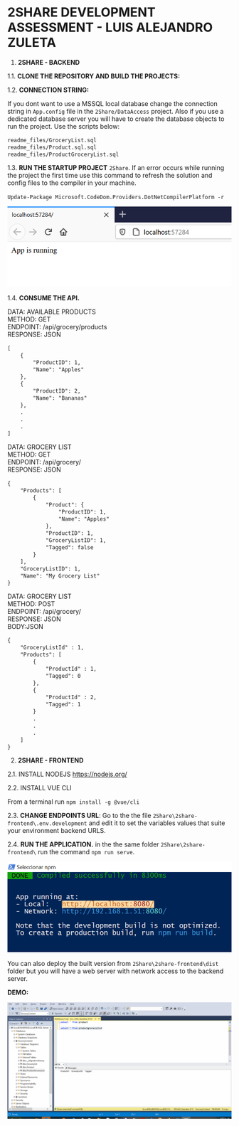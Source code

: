 # 2SHARE DEVELOPMENT ASSESSMENT - LUIS ALEJANDRO ZULETA

1. __2SHARE - BACKEND__

1.1. __CLONE THE REPOSITORY AND BUILD THE PROJECTS:__

1.2. __CONNECTION STRING:__ 

If you dont want to use a MSSQL local database change the connection string in `App.config` file in the `2Share/DataAccess` project. Also if you use a dedicated database server you will have to create the database objects to run the project. Use the scripts below:
```
readme_files/GroceryList.sql
readme_files/Product.sql.sql
readme_files/ProductGroceryList.sql
```

1.3. __RUN THE STARTUP PROJECT__ `2Share`. If an error occurs while running the project the first time use this command to refresh the solution and config files to the compiler in your machine.

`Update-Package Microsoft.CodeDom.Providers.DotNetCompilerPlatform -r`

![Alt text](https://github.com/azuletag/2share/blob/master/readme_files/apirunning.png?raw=true "Optional Title")

1.4. __CONSUME THE API.__

DATA: AVAILABLE PRODUCTS\
METHOD: GET\
ENDPOINT: /api/grocery/products\
RESPONSE: JSON
```
[
    {
        "ProductID": 1,
        "Name": "Apples"
    },
    {
        "ProductID": 2,
        "Name": "Bananas"
    },
    .
    .
    .
]
```

DATA: GROCERY LIST\
METHOD: GET\
ENDPOINT: /api/grocery/\
RESPONSE: JSON
```
{
    "Products": [
        {
            "Product": {
                "ProductID": 1,
                "Name": "Apples"
            },
            "ProductID": 1,
            "GroceryListID": 1,
            "Tagged": false
        }
    ],
    "GroceryListID": 1,
    "Name": "My Grocery List"
}
```
DATA: GROCERY LIST\
METHOD: POST\
ENDPOINT: /api/grocery/\
RESPONSE: JSON\
BODY:JSON
```
{
    "GroceryListId" : 1,
    "Products": [
        {
            "ProductId" : 1,
            "Tagged": 0
        },
        {
            "ProductId" : 2,
            "Tagged": 1
        }
        .
        .
        .
    ]
}
```
2. __2SHARE - FRONTEND__

2.1. INSTALL NODEJS https://nodejs.org/

2.2. INSTALL VUE CLI 

From a terminal run `npm install -g @vue/cli`

2.3. __CHANGE ENDPOINTS URL__: Go to the the file `2Share\2share-frontend\.env.development` and edit it to set the variables values that suite your environment backend URLS.

2.4. __RUN THE APPLICATION.__ in the the same folder `2Share\2share-frontend\` run the command `npm run serve`.

![Alt text](https://github.com/azuletag/2share/blob/master/readme_files/frontend-running.png?raw=true "Optional Title")

You can also deploy the built version from `2Share\2share-frontend\dist` folder but you will have a web server with network access to the backend server.

__DEMO:__

![Alt text](https://github.com/azuletag/2share/blob/master/readme_files/demo.gif?raw=true "Optional Title")









